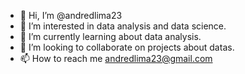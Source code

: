 - 👋 Hi, I’m @andredlima23
- 👀 I’m interested in data analysis and data science.
- 🌱 I’m currently learning about data analysis.
- 💞️ I’m looking to collaborate on projects about datas.
- 📫 How to reach me andredlima23@gmail.com

<!---
andredlima23/andredlima23 is a ✨ special ✨ repository because its `README.md` (this file) appears on your GitHub profile.
You can click the Preview link to take a look at your changes.
--->
